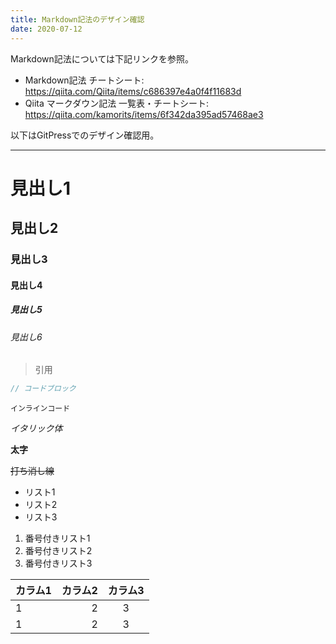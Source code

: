 ```yaml
---
title: Markdown記法のデザイン確認
date: 2020-07-12
---
```


Markdown記法については下記リンクを参照。
- Markdown記法 チートシート: https://qiita.com/Qiita/items/c686397e4a0f4f11683d
- Qiita マークダウン記法 一覧表・チートシート: https://qiita.com/kamorits/items/6f342da395ad57468ae3

以下はGitPressでのデザイン確認用。

***

# 見出し1

## 見出し2

### 見出し3

#### 見出し4

##### 見出し5

###### 見出し6

> 引用

```java
// コードブロック
```

`インラインコード`

*イタリック体*

**太字**

~~打ち消し線~~

- リスト1
- リスト2
- リスト3

1. 番号付きリスト1
2. 番号付きリスト2
3. 番号付きリスト3

|カラム1|カラム2|カラム3|
|:--|--:|:--:|
|1|2|3|
|1|2|3|
